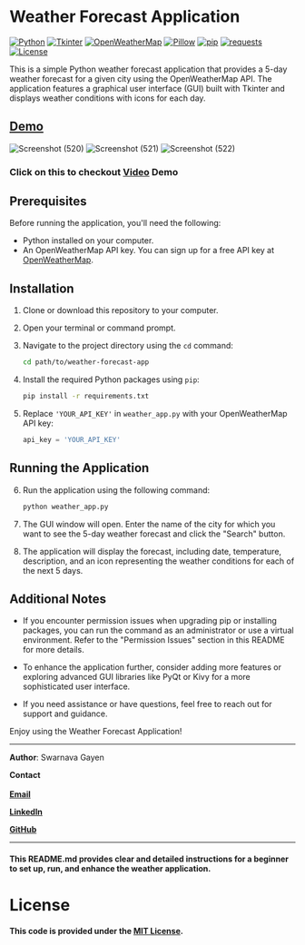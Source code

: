 
# Weather Forecast Application
[![Python](https://img.shields.io/badge/Python-3.12-blue)](https://www.python.org/)
[![Tkinter](https://img.shields.io/badge/Tkinter-GUI-red)](https://docs.python.org/3/library/tkinter.html)
[![OpenWeatherMap](https://img.shields.io/badge/OpenWeatherMap-API-yellow)](https://openweathermap.org/)
[![Pillow](https://img.shields.io/badge/Pillow-Image_Processing-orange)](https://pillow.readthedocs.io/en/stable/index.html)
[![pip](https://img.shields.io/badge/pip-Package_Manager-brightgreen)](https://pypi.org/project/pip/)
[![requests](https://img.shields.io/badge/requests-HTTP_Library-success)](https://docs.python-requests.org/en/latest/)
[![License](https://img.shields.io/badge/License-MIT-green)](LICENSE)


This is a simple Python weather forecast application that provides a 5-day weather forecast for a given city using the OpenWeatherMap API. The application features a graphical user interface (GUI) built with Tkinter and displays weather conditions with icons for each day.

## [Demo]()
![Screenshot (520)](https://github.com/raj007-star/COB-Python-Development/assets/83889037/8a89edfc-6385-493e-80e3-6932864c645d)
![Screenshot (521)](https://github.com/raj007-star/COB-Python-Development/assets/83889037/0bde815f-37d5-4e1a-b58a-02f9402b13e7)
![Screenshot (522)](https://github.com/raj007-star/COB-Python-Development/assets/83889037/e3df58e0-4fac-49eb-8cac-b4700292f723)


### Click on this to checkout [Video](https://res.cloudinary.com/dtznbh4rs/video/upload/v1697719273/2023-10-19_17-57-28_s9331n.mp4) Demo




## Prerequisites

Before running the application, you'll need the following:

- Python installed on your computer.
- An OpenWeatherMap API key. You can sign up for a free API key at [OpenWeatherMap](https://openweathermap.org/).

## Installation

1. Clone or download this repository to your computer.

2. Open your terminal or command prompt.

3. Navigate to the project directory using the `cd` command:

   ```bash
   cd path/to/weather-forecast-app
   ```

4. Install the required Python packages using `pip`:

   ```bash
   pip install -r requirements.txt
   ```

5. Replace `'YOUR_API_KEY'` in `weather_app.py` with your OpenWeatherMap API key:

   ```python
   api_key = 'YOUR_API_KEY'
   ```

## Running the Application

6. Run the application using the following command:

   ```bash
   python weather_app.py
   ```

7. The GUI window will open. Enter the name of the city for which you want to see the 5-day weather forecast and click the "Search" button.

8. The application will display the forecast, including date, temperature, description, and an icon representing the weather conditions for each of the next 5 days.

## Additional Notes

- If you encounter permission issues when upgrading pip or installing packages, you can run the command as an administrator or use a virtual environment. Refer to the "Permission Issues" section in this README for more details.

- To enhance the application further, consider adding more features or exploring advanced GUI libraries like PyQt or Kivy for a more sophisticated user interface.

- If you need assistance or have questions, feel free to reach out for support and guidance.

Enjoy using the Weather Forecast Application!

---

**Author**: Swarnava Gayen

**Contact** \
\
[**Email**](swarnavagayen@gmail.com)

[**LinkedIn**](https://www.linkedin.com/in/swarnava-gayen)

[**GitHub**](https://github.com/raj007-star)


---
#### This README.md provides clear and detailed instructions for a beginner to set up, run, and enhance the weather application. 


# License

#### This code is provided under the [MIT License](LICENSE).
